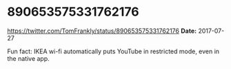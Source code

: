 # 890653575331762176
https://twitter.com/TomFrankly/status/890653575331762176
**Date:** 2017-07-27

Fun fact: IKEA wi-fi automatically puts YouTube in restricted mode, even in the native app.

